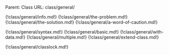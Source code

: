 Parent: Class
URL: class/general/

{!class/general/info.md!}
{!class/general/the-problem.md!}
{!class/general/the-solution.md!}
{!class/general/a-word-of-caution.md!}


{!class/general/syntax.md!}
{!class/general/basic.md!}
{!class/general/with-data.md!}
{!class/general/multiple.md!}
{!class/general/extend-class.md!}

{!class/general/classlock.md!}

